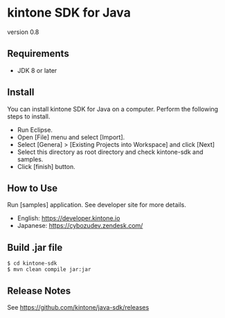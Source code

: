 # kintone SDK for Java

version 0.8

## Requirements

* JDK 8 or later

## Install
You can install kintone SDK for Java on a computer. Perform the following steps to install.

* Run Eclipse.
* Open [File] menu and select [Import].
* Select [Genera] > [Existing Projects into Workspace] and click [Next]
* Select this directory as root directory and check kintone-sdk and samples.
* Click [finish] button.

## How to Use
Run [samples] application.
See developer site for more details.
* English: https://developer.kintone.io
* Japanese: https://cybozudev.zendesk.com/

## Build .jar file

    $ cd kintone-sdk
    $ mvn clean compile jar:jar

## Release Notes

See https://github.com/kintone/java-sdk/releases
